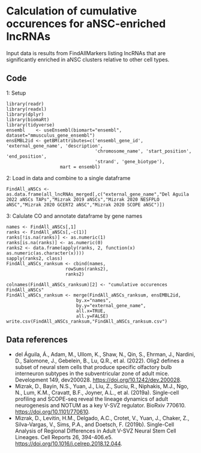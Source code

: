 # Calculation of cumulative occurences for aNSC-enriched lncRNAs

Input data is results from FindAllMarkers listing lncRNAs that are significantly enriched in aNSC clusters relative to other cell types.

## Code

1: Setup
```{r setup, include=FALSE}
library(readr)
library(readxl)
library(dplyr)
library(biomaRt)
library(tidyverse)
ensembl    <- useEnsembl(biomart="ensembl", dataset="mmusculus_gene_ensembl")
ensEMBL2id <- getBM(attributes=c('ensembl_gene_id', 'external_gene_name', 'description',
                                 'chromosome_name', 'start_position', 'end_position', 
                                 'strand', 'gene_biotype'), 
                    mart = ensembl)
```
2: Load in data and combine to a single dataframe
```{r}
FindAll_aNSCs <- as.data.frame(all_lncRNAs_merged[,c("external_gene_name","Del Aguila 2022 aNSCs TAPs","Mizrak 2019 aNSCs","Mizrak 2020 NESFPLO aNSC","Mizrak 2020 GCERT2 aNSC","Mizrak 2020 SCOPE aNSC")])
```

3: Calulate CO and annotate dataframe by gene names
```{r}
names <- FindAll_aNSCs[,1]
ranks <- FindAll_aNSCs[,-c(1)]
ranks[!is.na(ranks)] <- as.numeric(1)
ranks[is.na(ranks)] <- as.numeric(0)
ranks2 <- data.frame(apply(ranks, 2, function(x) as.numeric(as.character(x))))
sapply(ranks2, class)
FindAll_aNSCs_ranksum <- cbind(names,
                      rowSums(ranks2),
                      ranks2)

colnames(FindAll_aNSCs_ranksum)[2] <- "cumulative occurences FindAll_aNSCs"
FindAll_aNSCs_ranksum <- merge(FindAll_aNSCs_ranksum, ensEMBL2id,
                          by.x="names",
                          by.y="external_gene_name",
                          all.x=TRUE,
                          all.y=FALSE)
write.csv(FindAll_aNSCs_ranksum,"FindAll_aNSCs_ranksum.csv")
```

## Data references
- del Águila, Á., Adam, M., Ullom, K., Shaw, N., Qin, S., Ehrman, J., Nardini, D., Salomone, J., Gebelein, B., Lu, Q.R., et al. (2022). Olig2 defines a subset of neural stem cells that produce specific olfactory bulb interneuron subtypes in the subventricular zone of adult mice. Development 149, dev200028. https://doi.org/10.1242/dev.200028.
- Mizrak, D., Bayin, N.S., Yuan, J., Liu, Z., Suciu, R., Niphakis, M.J., Ngo, N., Lum, K.M., Cravatt, B.F., Joyner, A.L., et al. (2019a). Single-cell profiling and SCOPE-seq reveal the lineage dynamics of adult neurogenesis and NOTUM as a key V-SVZ regulator. BioRxiv 770610. https://doi.org/10.1101/770610.
- Mizrak, D., Levitin, H.M., Delgado, A.C., Crotet, V., Yuan, J., Chaker, Z., Silva-Vargas, V., Sims, P.A., and Doetsch, F. (2019b). Single-Cell Analysis of Regional Differences in Adult V-SVZ Neural Stem Cell Lineages. Cell Reports 26, 394-406.e5. https://doi.org/10.1016/j.celrep.2018.12.044.
